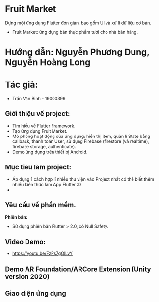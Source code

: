 # Fruit Market 
Dựng một ứng dụng Flutter đơn giản, bao gồm UI và xử lí dữ liệu cơ bản.
- Fruit Market: ứng dụng bán thực phẩm tươi cho nhà bán hàng.
# Hướng dẫn: Nguyễn Phương Dung, Nguyễn Hoàng Long

# Tác giả:
- Trần Văn Bình - 19000399

## Giới thiệu về project:
- Tìm hiểu về Flutter Framework.
- Tạo ứng dụng Fruit Market.
- Mô phỏng hoạt động của ứng dụng: hiển thị item, quản lí State bằng callback, thanh toán User, sử dụng Firebase (firestore (và realtime), firebase storage, authenticate).
- Demo ứng dụng trên thiết bị Android.

## Mục tiêu làm project:
- Áp dụng 1 cách hợp lí nhiều thư viện vào Project nhất có thể biết thêm nhiều kiến thức làm App Flutter :D
- 

## Yêu cầu về phần mềm.

**Phiên bản:**
- Sử dụng phiên bản Flutter > 2.0, có Null Safety.

## Video Demo:
- https://youtu.be/FzPs7gOlLvY

## Demo AR Foundation/ARCore Extension (Unity version 2020)


## Giao diện ứng dụng


